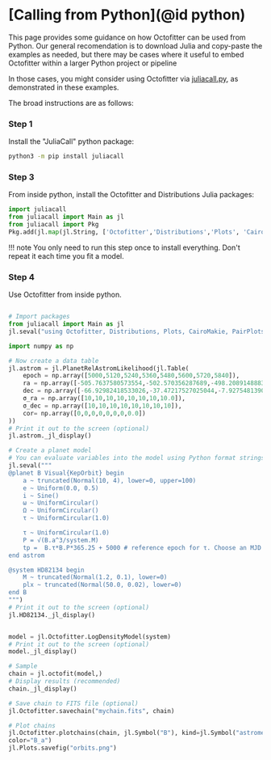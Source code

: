 # [Calling from Python](@id python)

This page provides some guidance on how Octofitter can be used from Python. 
Our general recomendation is to download Julia and copy-paste the examples as needed, but there may be cases where it useful to embed Octofitter within a larger Python project or pipeline

In those cases, you might consider using Octofitter via [juliacall.py](https://pyjulia.readthedocs.io/en/stable/index.html), as demonstrated in these examples.

The broad instructions are as follows:

### Step 1
Install the "JuliaCall" python package:
```bash
python3 -m pip install juliacall
```

### Step 3
From inside python, install the Octofitter and Distributions Julia packages:
```python
import juliacall
from juliacall import Main as jl
from juliacall import Pkg
Pkg.add(jl.map(jl.String, ['Octofitter','Distributions','Plots', 'CairoMakie', 'PairPlots']))
```

!!! note You only need to run this step once to install everything. Don't repeat it each time you fit a model.

### Step 4 
Use Octofitter from inside python.

```python

# Import packages
from juliacall import Main as jl
jl.seval("using Octofitter, Distributions, Plots, CairoMakie, PairPlots")

import numpy as np

# Now create a data table
jl.astrom = jl.PlanetRelAstromLikelihood(jl.Table(
    epoch = np.array([5000,5120,5240,5360,5480,5600,5720,5840]),
    ra = np.array([-505.7637580573554,-502.570356287689,-498.2089148883798,-492.67768482682357,-485.9770335870402,-478.1095526888573,-469.0801731788123,-458.89628893460525]),
    dec = np.array([-66.92982418533026,-37.47217527025044,-7.927548139010479,21.63557115669823,51.147204404903704,80.53589069730698,109.72870493064629,138.65128697876773]),
    σ_ra = np.array([10,10,10,10,10,10,10,10.0]),
	σ_dec = np.array([10,10,10,10,10,10,10,10]),
	cor= np.array([0,0,0,0,0,0,0,0.0])
))
# Print it out to the screen (optional)
jl.astrom._jl_display()

# Create a planet model
# You can evaluate variables into the model using Python format strings
jl.seval("""
@planet B Visual{KepOrbit} begin
    a ~ truncated(Normal(10, 4), lower=0, upper=100)
    e ~ Uniform(0.0, 0.5)
    i ~ Sine()
    ω ~ UniformCircular()
    Ω ~ UniformCircular()
    τ ~ UniformCircular(1.0)

    τ ~ UniformCircular(1.0)
    P = √(B.a^3/system.M)
    tp =  B.τ*B.P*365.25 + 5000 # reference epoch for τ. Choose an MJD date near your data.
end astrom

@system HD82134 begin
    M ~ truncated(Normal(1.2, 0.1), lower=0)
    plx ~ truncated(Normal(50.0, 0.02), lower=0)
end B
""")
# Print it out to the screen (optional)
jl.HD82134._jl_display()


model = jl.Octofitter.LogDensityModel(system)
# Print it out to the screen (optional)
model._jl_display()

# Sample
chain = jl.octofit(model,)
# Display results (recommended)
chain._jl_display()

# Save chain to FITS file (optional)
jl.Octofitter.savechain("mychain.fits", chain)

# Plot chains 
jl.Octofitter.plotchains(chain, jl.Symbol("B"), kind=jl.Symbol("astrometry"), 
color="B_a")
jl.Plots.savefig("orbits.png")
```
